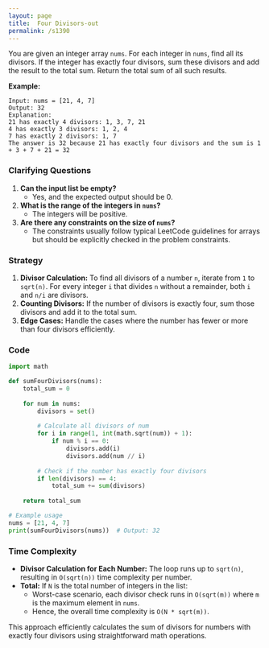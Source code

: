 ```yaml
---
layout: page
title:  Four Divisors-out
permalink: /s1390
---
```


You are given an integer array `nums`. For each integer in `nums`, find all its divisors. If the integer has exactly four divisors, sum these divisors and add the result to the total sum. Return the total sum of all such results.

**Example:**

```
Input: nums = [21, 4, 7]
Output: 32
Explanation:
21 has exactly 4 divisors: 1, 3, 7, 21
4 has exactly 3 divisors: 1, 2, 4
7 has exactly 2 divisors: 1, 7
The answer is 32 because 21 has exactly four divisors and the sum is 1 + 3 + 7 + 21 = 32
```

### Clarifying Questions

1. **Can the input list be empty?**
   - Yes, and the expected output should be 0.
2. **What is the range of the integers in `nums`?**
   - The integers will be positive.
3. **Are there any constraints on the size of `nums`?**
   - The constraints usually follow typical LeetCode guidelines for arrays but should be explicitly checked in the problem constraints.

### Strategy

1. **Divisor Calculation:** To find all divisors of a number `n`, iterate from `1` to `sqrt(n)`. For every integer `i` that divides `n` without a remainder, both `i` and `n/i` are divisors.
2. **Counting Divisors:** If the number of divisors is exactly four, sum those divisors and add it to the total sum.
3. **Edge Cases:** Handle the cases where the number has fewer or more than four divisors efficiently.

### Code

```python
import math

def sumFourDivisors(nums):
    total_sum = 0
    
    for num in nums:
        divisors = set()
        
        # Calculate all divisors of num
        for i in range(1, int(math.sqrt(num)) + 1):
            if num % i == 0:
                divisors.add(i)
                divisors.add(num // i)
        
        # Check if the number has exactly four divisors
        if len(divisors) == 4:
            total_sum += sum(divisors)
    
    return total_sum

# Example usage
nums = [21, 4, 7]
print(sumFourDivisors(nums))  # Output: 32
```

### Time Complexity

- **Divisor Calculation for Each Number:** The loop runs up to `sqrt(n)`, resulting in `O(sqrt(n))` time complexity per number.
- **Total:** If `N` is the total number of integers in the list:
  - Worst-case scenario, each divisor check runs in `O(sqrt(m))` where `m` is the maximum element in `nums`.
  - Hence, the overall time complexity is `O(N * sqrt(m))`.

This approach efficiently calculates the sum of divisors for numbers with exactly four divisors using straightforward math operations.